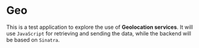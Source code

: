 # Geo

This is a test application to explore the use of **Geolocation services**. It will use `JavaScript` for retrieving and sending the data, while the backend will be based on `Sinatra`.
